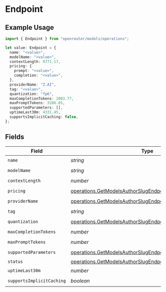 # Endpoint

## Example Usage

```typescript
import { Endpoint } from "openrouter/models/operations";

let value: Endpoint = {
  name: "<value>",
  modelName: "<value>",
  contextLength: 9771.17,
  pricing: {
    prompt: "<value>",
    completion: "<value>",
  },
  providerName: "Z.AI",
  tag: "<value>",
  quantization: "fp6",
  maxCompletionTokens: 2003.77,
  maxPromptTokens: 3206.85,
  supportedParameters: [],
  uptimeLast30m: 4331.45,
  supportsImplicitCaching: false,
};
```

## Fields

| Field                                                                                                                                    | Type                                                                                                                                     | Required                                                                                                                                 | Description                                                                                                                              |
| ---------------------------------------------------------------------------------------------------------------------------------------- | ---------------------------------------------------------------------------------------------------------------------------------------- | ---------------------------------------------------------------------------------------------------------------------------------------- | ---------------------------------------------------------------------------------------------------------------------------------------- |
| `name`                                                                                                                                   | *string*                                                                                                                                 | :heavy_check_mark:                                                                                                                       | N/A                                                                                                                                      |
| `modelName`                                                                                                                              | *string*                                                                                                                                 | :heavy_check_mark:                                                                                                                       | N/A                                                                                                                                      |
| `contextLength`                                                                                                                          | *number*                                                                                                                                 | :heavy_check_mark:                                                                                                                       | N/A                                                                                                                                      |
| `pricing`                                                                                                                                | [operations.GetModelsAuthorSlugEndpointsPricing](../../models/operations/getmodelsauthorslugendpointspricing.md)                         | :heavy_check_mark:                                                                                                                       | N/A                                                                                                                                      |
| `providerName`                                                                                                                           | [operations.GetModelsAuthorSlugEndpointsProviderName](../../models/operations/getmodelsauthorslugendpointsprovidername.md)               | :heavy_check_mark:                                                                                                                       | N/A                                                                                                                                      |
| `tag`                                                                                                                                    | *string*                                                                                                                                 | :heavy_check_mark:                                                                                                                       | N/A                                                                                                                                      |
| `quantization`                                                                                                                           | [operations.GetModelsAuthorSlugEndpointsQuantization](../../models/operations/getmodelsauthorslugendpointsquantization.md)               | :heavy_check_mark:                                                                                                                       | N/A                                                                                                                                      |
| `maxCompletionTokens`                                                                                                                    | *number*                                                                                                                                 | :heavy_check_mark:                                                                                                                       | N/A                                                                                                                                      |
| `maxPromptTokens`                                                                                                                        | *number*                                                                                                                                 | :heavy_check_mark:                                                                                                                       | N/A                                                                                                                                      |
| `supportedParameters`                                                                                                                    | [operations.GetModelsAuthorSlugEndpointsSupportedParameter](../../models/operations/getmodelsauthorslugendpointssupportedparameter.md)[] | :heavy_check_mark:                                                                                                                       | N/A                                                                                                                                      |
| `status`                                                                                                                                 | [operations.GetModelsAuthorSlugEndpointsStatus](../../models/operations/getmodelsauthorslugendpointsstatus.md)                           | :heavy_minus_sign:                                                                                                                       | N/A                                                                                                                                      |
| `uptimeLast30m`                                                                                                                          | *number*                                                                                                                                 | :heavy_check_mark:                                                                                                                       | N/A                                                                                                                                      |
| `supportsImplicitCaching`                                                                                                                | *boolean*                                                                                                                                | :heavy_check_mark:                                                                                                                       | N/A                                                                                                                                      |
